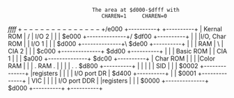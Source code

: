                               The area at $d000-$dfff with
                                  CHAREN=1     CHAREN=0

 $ffff +--------------+  /$e000 +----------+  +----------+
       |  Kernal ROM  | /       |  I/O  2  |  |          |
 $e000 +--------------+/  $df00 +----------+  |          |
       |I/O, Char ROM |         |  I/O  1  |  |          |
 $d000 +--------------+\  $de00 +----------+  |          |
       |     RAM      | \       |  CIA  2  |  |          |
 $c000 +--------------+  \$dd00 +----------+  |          |
       |  Basic ROM   |         |  CIA  1  |  |          |
 $a000 +--------------+   $dc00 +----------+  | Char ROM |
       |              |         |Color RAM |  |          |
       .     RAM      .         |          |  |          |
       .              .   $d800 +----------+  |          |
       |              |         |   SID    |  |          |
 $0002 +--------------+         |registers |  |          |
       | I/O port DR  |   $d400 +----------+  |          |
 $0001 +--------------+         |   VIC    |  |          |
       | I/O port DDR |         |registers |  |          |
 $0000 +--------------+   $d000 +----------+  +----------+
